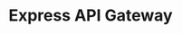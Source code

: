 
<h1 align="center">Express API Gateway</h1>
<!-- 
<p align="center">
<img src="https://img.shields.io/badge/made%20in-tanzania-green" alt="made in tanzania">
</p> -->
